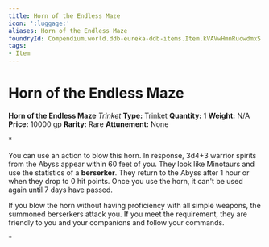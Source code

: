 ```yaml
---
title: Horn of the Endless Maze
icon: ':luggage:'
aliases: Horn of the Endless Maze
foundryId: Compendium.world.ddb-eureka-ddb-items.Item.kVAVwHmnRucwdmxS
tags:
- Item
---
```


# Horn of the Endless Maze

**Horn of the Endless Maze**
_Trinket_
**Type:** Trinket
**Quantity:** 1
**Weight:** N/A
**Price:** 10000 gp
**Rarity:** Rare
**Attunement:** None

*<p>You can use an action to blow this horn. In response, 3d4+3 warrior spirits from the Abyss appear within 60 feet of you. They look like Minotaurs and use the statistics of a **berserker**. They return to the Abyss after 1 hour or when they drop to 0 hit points. Once you use the horn, it can't be used again until 7 days have passed.

If you blow the horn without having proficiency with all simple weapons, the summoned berserkers attack you. If you meet the requirement, they are friendly to you and your companions and follow your commands.</p>*